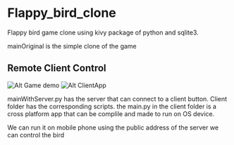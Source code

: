 # Flappy_bird_clone
Flappy bird game clone using kivy package of python and sqlite3.

mainOriginal is the simple clone of the game

## Remote Client Control

![Alt Game demo](https://github.com/Inishpy/Flappy_bird_clone/blob/main/Assets/Game.png?raw=True)
![Alt ClientApp]('../Assets/Client.png')

mainWithServer.py has the server that can connect to a
client button.
Client folder has the corresponding scripts.
the main.py in the client folder is a cross platform app
that can be complile and made to run on OS device.

We can run it on mobile phone using the public address of the server
we can control the bird
